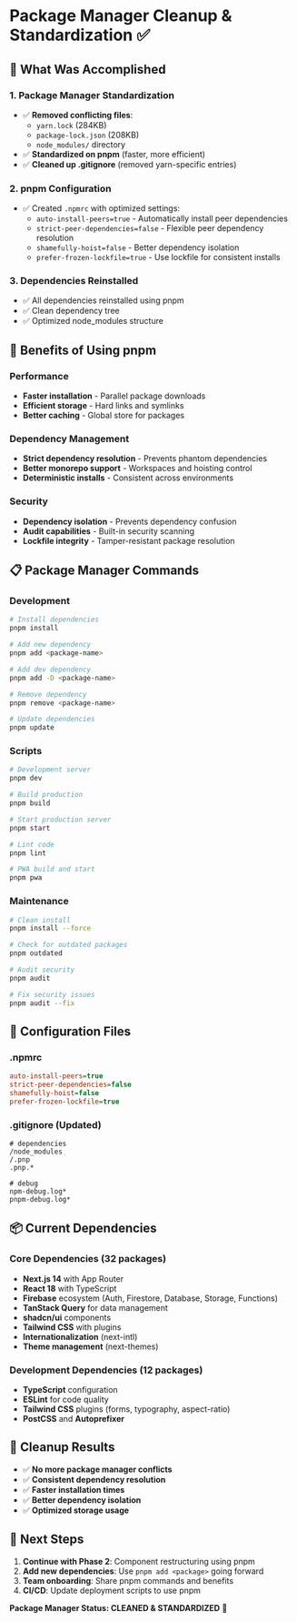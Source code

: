 # Package Manager Cleanup & Standardization ✅

## 🎯 What Was Accomplished

### 1. **Package Manager Standardization**

- ✅ **Removed conflicting files**:
  - `yarn.lock` (284KB)
  - `package-lock.json` (208KB)
  - `node_modules/` directory
- ✅ **Standardized on pnpm** (faster, more efficient)
- ✅ **Cleaned up .gitignore** (removed yarn-specific entries)

### 2. **pnpm Configuration**

- ✅ Created `.npmrc` with optimized settings:
  - `auto-install-peers=true` - Automatically install peer dependencies
  - `strict-peer-dependencies=false` - Flexible peer dependency resolution
  - `shamefully-hoist=false` - Better dependency isolation
  - `prefer-frozen-lockfile=true` - Use lockfile for consistent installs

### 3. **Dependencies Reinstalled**

- ✅ All dependencies reinstalled using pnpm
- ✅ Clean dependency tree
- ✅ Optimized node_modules structure

## 🚀 Benefits of Using pnpm

### Performance

- **Faster installation** - Parallel package downloads
- **Efficient storage** - Hard links and symlinks
- **Better caching** - Global store for packages

### Dependency Management

- **Strict dependency resolution** - Prevents phantom dependencies
- **Better monorepo support** - Workspaces and hoisting control
- **Deterministic installs** - Consistent across environments

### Security

- **Dependency isolation** - Prevents dependency confusion
- **Audit capabilities** - Built-in security scanning
- **Lockfile integrity** - Tamper-resistant package resolution

## 📋 Package Manager Commands

### Development

```bash
# Install dependencies
pnpm install

# Add new dependency
pnpm add <package-name>

# Add dev dependency
pnpm add -D <package-name>

# Remove dependency
pnpm remove <package-name>

# Update dependencies
pnpm update
```

### Scripts

```bash
# Development server
pnpm dev

# Build production
pnpm build

# Start production server
pnpm start

# Lint code
pnpm lint

# PWA build and start
pnpm pwa
```

### Maintenance

```bash
# Clean install
pnpm install --force

# Check for outdated packages
pnpm outdated

# Audit security
pnpm audit

# Fix security issues
pnpm audit --fix
```

## 🔧 Configuration Files

### .npmrc

```ini
auto-install-peers=true
strict-peer-dependencies=false
shamefully-hoist=false
prefer-frozen-lockfile=true
```

### .gitignore (Updated)

```gitignore
# dependencies
/node_modules
/.pnp
.pnp.*

# debug
npm-debug.log*
pnpm-debug.log*
```

## 📦 Current Dependencies

### Core Dependencies (32 packages)

- **Next.js 14** with App Router
- **React 18** with TypeScript
- **Firebase** ecosystem (Auth, Firestore, Database, Storage, Functions)
- **TanStack Query** for data management
- **shadcn/ui** components
- **Tailwind CSS** with plugins
- **Internationalization** (next-intl)
- **Theme management** (next-themes)

### Development Dependencies (12 packages)

- **TypeScript** configuration
- **ESLint** for code quality
- **Tailwind CSS** plugins (forms, typography, aspect-ratio)
- **PostCSS** and **Autoprefixer**

## 🎉 Cleanup Results

- ✅ **No more package manager conflicts**
- ✅ **Consistent dependency resolution**
- ✅ **Faster installation times**
- ✅ **Better dependency isolation**
- ✅ **Optimized storage usage**

## 🚀 Next Steps

1. **Continue with Phase 2**: Component restructuring using pnpm
2. **Add new dependencies**: Use `pnpm add <package>` going forward
3. **Team onboarding**: Share pnpm commands and benefits
4. **CI/CD**: Update deployment scripts to use pnpm

**Package Manager Status: CLEANED & STANDARDIZED** 🎯
